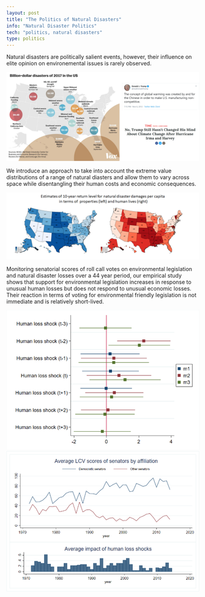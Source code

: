 ```yaml
---
layout: post
title: "The Politics of Natural Disasters"
info: "Natural Disaster Politics"
tech: "politics, natural disasters"
type: politics
---
```

Natural disasters are politically salient events, however, their influence on elite opinion on environemental issues is rarely observed.

![hydroiv_diagram](../assets/img/usdisaster.png)


We introduce an approach to take into account the extreme value distributions of a range of natural diasters and allow them to vary across space while disentangling their human costs and economic consequences.

![hydroiv_diagram](../assets/img/extremevalue.png)

Monitoring senatorial scores of roll call votes on environmental legislation and natural disaster losses over a 44 year period, our empirical study shows that  support for environmental legislation increases in response to unusual human losses but does not respond to unusual economic losses. Their reaction in terms of voting for environmental friendly legislation is not immediate and is relatively short-lived.

![alt](../assets/img/sengranger.png)
![alt](../assets/img/impact.png) 

